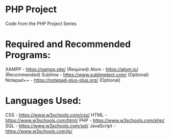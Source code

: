 # PHP Project
Code from the PHP Project Series

# Required and Recommended Programs:
XAMPP - https://xampp.site/ (Required)
Atom - https://atom.io/ (Recommended)
Sublime - https://www.sublimetext.com/ (Optional)
Notepad++ - https://notepad-plus-plus.org/ (Optional)

# Languages Used:
CSS - https://www.w3schools.com/css/
HTML - https://www.w3schools.com/html/
PHP - https://www.w3schools.com/php/
SQL - https://www.w3schools.com/sql/
JavaScript - https://www.w3schools.com/js/
